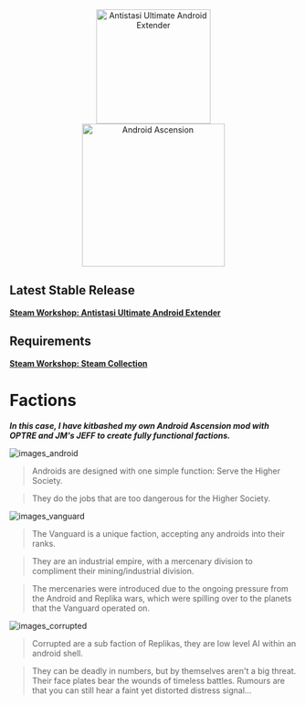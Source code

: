 <div align="center">
  <img alt="Antistasi Ultimate Android Extender" width="200" height="200" src="https://github.com/SilenceIsFatto/A3UExtender-Androids/assets/78276788/8b5a0acc-d737-48aa-b087-e2eb3433774a">
</div>

<div align="center">
  <img alt="Android Ascension" width="250" height="250" src="https://github.com/SilenceIsFatto/A3UExtender-Androids/assets/78276788/4f6eb98f-c17a-4675-ab91-fc4cc72d09ab">
</div>

## Latest Stable Release
**[Steam Workshop: Antistasi Ultimate Android Extender](https://steamcommunity.com/sharedfiles/filedetails/?id=3138539739)**

## Requirements
**[Steam Workshop: Steam Collection](https://steamcommunity.com/sharedfiles/filedetails/?id=3137270053)**

# Factions

___In this case, I have kitbashed my own Android Ascension mod with OPTRE and JM's JEFF to create fully functional factions.___

![images_android](https://github.com/SilenceIsFatto/A3UExtender-Androids/assets/78276788/5387c0c4-2553-47de-ab6c-c66b45578785)
> Androids are designed with one simple function: Serve the Higher Society. 

> They do the jobs that are too dangerous for the Higher Society.

![images_vanguard](https://github.com/SilenceIsFatto/A3UExtender-Androids/assets/78276788/1cd0a658-a750-4ab2-a62f-a8dcfa934e8f)
> The Vanguard is a unique faction, accepting any androids into their ranks. 

> They are an industrial empire, with a mercenary division to compliment their mining/industrial division. 

> The mercenaries were introduced due to the ongoing pressure from the Android and Replika wars, which were spilling over to the planets that the Vanguard operated on.

![images_corrupted](https://github.com/SilenceIsFatto/A3UExtender-Androids/assets/78276788/fd1b978a-7623-4995-9f37-f3ba66df295c)
> Corrupted are a sub faction of Replikas, they are low level AI within an android shell. 

> They can be deadly in numbers, but by themselves aren't a big threat. Their face plates bear the wounds of timeless battles. Rumours are that you can still hear a faint yet distorted distress signal...
